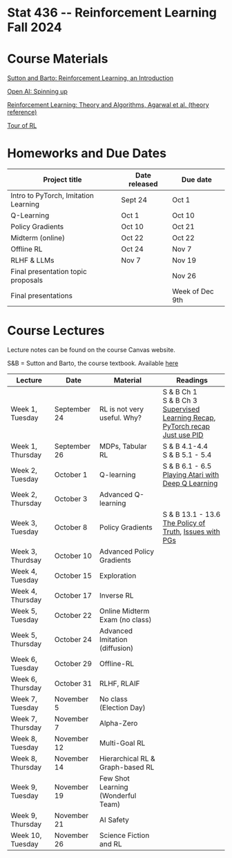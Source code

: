 # Stat 436 -- Reinforcement Learning Fall 2024

# Course Materials
[Sutton and Barto: Reinforcement Learning, an Introduction](http://incompleteideas.net/book/RLbook2020.pdf)

[Open AI: Spinning up](https://spinningup.openai.com/en/latest/spinningup/keypapers.html)

[Reinforcement Learning: Theory and Algorithms, Agarwal et al. (theory reference)](https://rltheorybook.github.io/rltheorybook_AJKS.pdf)

[Tour of RL](https://arxiv.org/pdf/1806.09460)


# Homeworks and Due Dates


| Project title                  | Date released | Due date                
|--------------------------------|---------------|-------------------------|
|   Intro to PyTorch, Imitation Learning       | Sept 24   | Oct 1  |
|   Q-Learning      |  Oct 1   | Oct 10  |
|   Policy Gradients     |  Oct 10   | Oct 21  |
|   Midterm (online)    |  Oct 22   | Oct 22  |
|   Offline RL     | Oct 24  | Nov 7  |
|   RLHF & LLMs     |  Nov 7   | Nov 19  |
| Final presentation topic proposals |       |  Nov 26   | 
|  Final presentations        |       | Week of Dec 9th |


# Course Lectures 

Lecture notes can be found on the course Canvas website. 

S&B = Sutton and Barto, the course textbook. Available [here](http://incompleteideas.net/book/RLbook2020.pdf)


| Lecture              | Date        | Material                                      | Readings |
|----------------------|-------------|----------------------------------------------|----------|
| Week 1, Tuesday       | September 24   | RL is not very useful. Why?                  | S & B Ch 1 <br> S & B Ch 3 <br> [Supervised Learning Recap](https://see.stanford.edu/materials/aimlcs229/cs229-notes1.pdf), [PyTorch recap](https://github.com/yunjey/pytorch-tutorial/blob/master/tutorials/02-intermediate/convolutional_neural_network/main.py) <br> [Just use PID](https://archives.argmin.net/2018/04/19/pid/) |
| Week 1, Thursday       | September 26   | MDPs, Tabular RL                             |    S & B 4.1-4.4 <br> S & B 5.1 - 5.4      |
| Week 2, Tuesday     | October 1  | Q-learning                                   |      S & B 6.1 - 6.5 <br> [Playing Atari with Deep Q Learning](https://arxiv.org/abs/1312.5602)    |
| Week 2, Thursday     | October 3  | Advanced Q-learning                          |          |
| Week 3, Tuesday      | October 8  | Policy Gradients                             |     S & B 13.1 - 13.6 <br> [The Policy of Truth](https://archives.argmin.net/2018/02/20/reinforce/), [Issues with PGs](https://archives.argmin.net/2018/03/13/pg-saga/)     |
| Week 3, Thurdsay    | October 10  | Advanced Policy Gradients                    |          |
| Week 4, Tuesday    | October 15  | Exploration                                  |          |
| Week 4, Thursday    | October 17  | Inverse RL                                   |          |
| Week 5, Tuesday    | October 22  | Online Midterm Exam (no class)                                  |          |
| Week 5, Thursday  | October 24  | Advanced Imitation (diffusion)               |          |
| Week 6, Tuesday      | October 29  | Offline-RL                                   |          |
| Week 6, Thursday | October 31 | RLHF, RLAIF                                  |          |
| Week 7, Tuesday | November 5 | No class (Election Day)                               |          |
| Week 7, Thursday      | November 7 | Alpha-Zero                                   |          |
| Week 8, Tuesday    | November 12 | Multi-Goal RL                                |          |
| Week 8, Thursday | November 14 | Hierarchical RL & Graph-based RL             |          |
| Week 9, Tuesday      | November 19 | Few Shot Learning (Wonderful Team)           |          |
| Week 9, Thursday     | November 21 | AI Safety                                    |          |
| Week 10, Tuesday     | November 26    | Science Fiction and RL                       |          |





